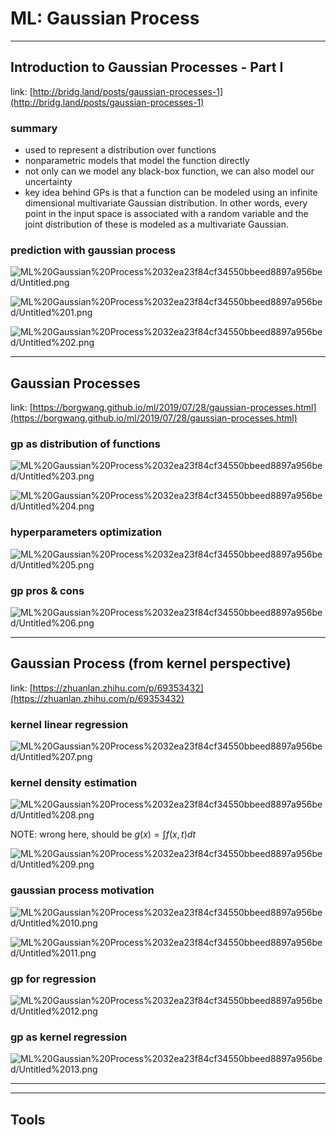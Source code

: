 # ML: Gaussian Process

---

## Introduction to Gaussian Processes - Part I

link: [http://bridg.land/posts/gaussian-processes-1](http://bridg.land/posts/gaussian-processes-1)

### summary

- used to represent a distribution over functions
- nonparametric models that model the function directly
- not only can we model any black-box function, we can also model our uncertainty
- key idea behind GPs is that a function can be modeled using an infinite dimensional multivariate Gaussian distribution. In other words, every point in the input space is associated with a random variable and the joint distribution of these is modeled as a multivariate Gaussian.

### prediction with gaussian process

![ML%20Gaussian%20Process%2032ea23f84cf34550bbeed8897a956bed/Untitled.png](ML%20Gaussian%20Process%2032ea23f84cf34550bbeed8897a956bed/Untitled.png)

![ML%20Gaussian%20Process%2032ea23f84cf34550bbeed8897a956bed/Untitled%201.png](ML%20Gaussian%20Process%2032ea23f84cf34550bbeed8897a956bed/Untitled%201.png)

![ML%20Gaussian%20Process%2032ea23f84cf34550bbeed8897a956bed/Untitled%202.png](ML%20Gaussian%20Process%2032ea23f84cf34550bbeed8897a956bed/Untitled%202.png)

---

## Gaussian Processes

link: [https://borgwang.github.io/ml/2019/07/28/gaussian-processes.html](https://borgwang.github.io/ml/2019/07/28/gaussian-processes.html) 

### gp as distribution of functions

![ML%20Gaussian%20Process%2032ea23f84cf34550bbeed8897a956bed/Untitled%203.png](ML%20Gaussian%20Process%2032ea23f84cf34550bbeed8897a956bed/Untitled%203.png)

![ML%20Gaussian%20Process%2032ea23f84cf34550bbeed8897a956bed/Untitled%204.png](ML%20Gaussian%20Process%2032ea23f84cf34550bbeed8897a956bed/Untitled%204.png)

### hyperparameters optimization

![ML%20Gaussian%20Process%2032ea23f84cf34550bbeed8897a956bed/Untitled%205.png](ML%20Gaussian%20Process%2032ea23f84cf34550bbeed8897a956bed/Untitled%205.png)

### gp pros & cons

![ML%20Gaussian%20Process%2032ea23f84cf34550bbeed8897a956bed/Untitled%206.png](ML%20Gaussian%20Process%2032ea23f84cf34550bbeed8897a956bed/Untitled%206.png)

---

## Gaussian Process (from kernel perspective)

link: [https://zhuanlan.zhihu.com/p/69353432](https://zhuanlan.zhihu.com/p/69353432) 

### kernel linear regression

![ML%20Gaussian%20Process%2032ea23f84cf34550bbeed8897a956bed/Untitled%207.png](ML%20Gaussian%20Process%2032ea23f84cf34550bbeed8897a956bed/Untitled%207.png)

### kernel density estimation

![ML%20Gaussian%20Process%2032ea23f84cf34550bbeed8897a956bed/Untitled%208.png](ML%20Gaussian%20Process%2032ea23f84cf34550bbeed8897a956bed/Untitled%208.png)

NOTE: wrong here, should be $g(x) = \int f(x,t)dt$

![ML%20Gaussian%20Process%2032ea23f84cf34550bbeed8897a956bed/Untitled%209.png](ML%20Gaussian%20Process%2032ea23f84cf34550bbeed8897a956bed/Untitled%209.png)

### gaussian process motivation

![ML%20Gaussian%20Process%2032ea23f84cf34550bbeed8897a956bed/Untitled%2010.png](ML%20Gaussian%20Process%2032ea23f84cf34550bbeed8897a956bed/Untitled%2010.png)

![ML%20Gaussian%20Process%2032ea23f84cf34550bbeed8897a956bed/Untitled%2011.png](ML%20Gaussian%20Process%2032ea23f84cf34550bbeed8897a956bed/Untitled%2011.png)

### gp for regression

![ML%20Gaussian%20Process%2032ea23f84cf34550bbeed8897a956bed/Untitled%2012.png](ML%20Gaussian%20Process%2032ea23f84cf34550bbeed8897a956bed/Untitled%2012.png)

### gp as kernel regression

![ML%20Gaussian%20Process%2032ea23f84cf34550bbeed8897a956bed/Untitled%2013.png](ML%20Gaussian%20Process%2032ea23f84cf34550bbeed8897a956bed/Untitled%2013.png)

---

---

## Tools